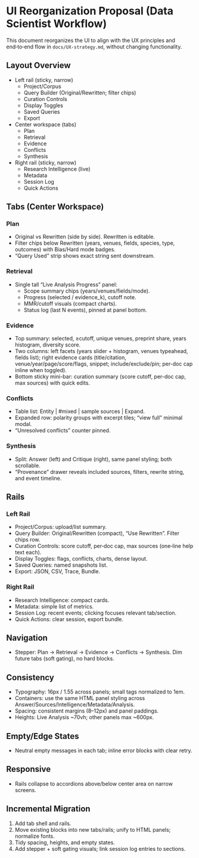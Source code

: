 # UI Reorganization Proposal (Data Scientist Workflow)

This document reorganizes the UI to align with the UX principles and end‑to‑end flow in `docs/UX-strategy.md`, without changing functionality.

## Layout Overview
- Left rail (sticky, narrow)
  - Project/Corpus
  - Query Builder (Original/Rewritten; filter chips)
  - Curation Controls
  - Display Toggles
  - Saved Queries
  - Export
- Center workspace (tabs)
  - Plan
  - Retrieval
  - Evidence
  - Conflicts
  - Synthesis
- Right rail (sticky, narrow)
  - Research Intelligence (live)
  - Metadata
  - Session Log
  - Quick Actions

## Tabs (Center Workspace)
### Plan
- Original vs Rewritten (side by side). Rewritten is editable.
- Filter chips below Rewritten (years, venues, fields, species, type, outcomes) with Bias/Hard mode badges.
- “Query Used” strip shows exact string sent downstream.

### Retrieval
- Single tall “Live Analysis Progress” panel:
  - Scope summary chips (years/venues/fields/mode).
  - Progress (selected / evidence_k), cutoff note.
  - MMR/cutoff visuals (compact charts).
  - Status log (last N events), pinned at panel bottom.

### Evidence
- Top summary: selected, ≥cutoff, unique venues, preprint share, years histogram, diversity score.
- Two columns: left facets (years slider + histogram, venues typeahead, fields list); right evidence cards (title/citation, venue/year/page/score/flags, snippet; include/exclude/pin; per-doc cap inline when toggled).
- Bottom sticky mini-bar: curation summary (score cutoff, per-doc cap, max sources) with quick edits.

### Conflicts
- Table list: Entity | #mixed | sample sources | Expand.
- Expanded row: polarity groups with excerpt tiles; “view full” minimal modal.
- “Unresolved conflicts” counter pinned.

### Synthesis
- Split: Answer (left) and Critique (right), same panel styling; both scrollable.
- “Provenance” drawer reveals included sources, filters, rewrite string, and event timeline.

## Rails
### Left Rail
- Project/Corpus: upload/list summary.
- Query Builder: Original/Rewritten (compact), “Use Rewritten”. Filter chips row.
- Curation Controls: score cutoff, per‑doc cap, max sources (one‑line help text each).
- Display Toggles: flags, conflicts, charts, dense layout.
- Saved Queries: named snapshots list.
- Export: JSON, CSV, Trace, Bundle.

### Right Rail
- Research Intelligence: compact cards.
- Metadata: simple list of metrics.
- Session Log: recent events; clicking focuses relevant tab/section.
- Quick Actions: clear session, export bundle.

## Navigation
- Stepper: Plan → Retrieval → Evidence → Conflicts → Synthesis. Dim future tabs (soft gating), no hard blocks.

## Consistency
- Typography: 16px / 1.55 across panels; small tags normalized to 1em.
- Containers: use the same HTML panel styling across Answer/Sources/Intelligence/Metadata/Analysis.
- Spacing: consistent margins (8–12px) and panel paddings.
- Heights: Live Analysis ~70vh; other panels max ~600px.

## Empty/Edge States
- Neutral empty messages in each tab; inline error blocks with clear retry.

## Responsive
- Rails collapse to accordions above/below center area on narrow screens.

## Incremental Migration
1) Add tab shell and rails.
2) Move existing blocks into new tabs/rails; unify to HTML panels; normalize fonts.
3) Tidy spacing, heights, and empty states.
4) Add stepper + soft gating visuals; link session log entries to sections.
